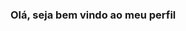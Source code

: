 ### Olá, seja bem vindo ao meu perfil

<!--
**Meu nome é Eduardo1[![](https://img.shields.io/badge/Instagram-E4405F?style=for-the-badge&logo=instagram&logoColor=white)](https://www.instagram.com/aluraonline/)

![image](https://github.com/Eduardo1serie/Eduardo1serie/assets/143622748/e1fc81d3-afad-411a-a6b0-f3d4289ac6b0)


- 🔭 I’m currently working on ...
- 🌱 I’m currently learning ...
- 👯 I’m looking to collaborate on ...
- 🤔 I’m looking for help with ...
- 💬 Ask me about ...
- 📫 How to reach me: ...
- 😄 Pronouns: ...
- ⚡ Fun fact: ...
-->
